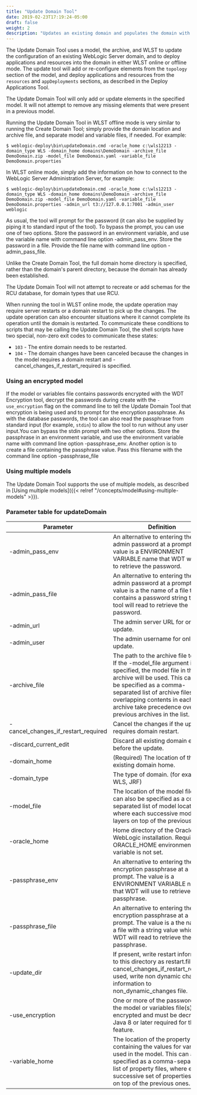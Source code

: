 ```yaml
---
title: "Update Domain Tool"
date: 2019-02-23T17:19:24-05:00
draft: false
weight: 2
description: "Updates an existing domain and populates the domain with all the resources and applications specified in the model, either in offline or online mode."
---
```



The Update Domain Tool uses a model, the archive, and WLST to update the configuration of an existing WebLogic Server domain, and to deploy applications and resources into the domain in either WLST online or offline mode.  The update tool will add or re-configure elements from the `topology` section of the model, and deploy applications and resources from the `resources` and `appDeployments` sections, as described in the Deploy Applications Tool.

The Update Domain Tool will only add or update elements in the specified model. It will not attempt to remove any missing elements that were present in a previous model.

Running the Update Domain Tool in WLST offline mode is very similar to running the Create Domain Tool; simply provide the domain location and archive file, and separate model and variable files, if needed.  For example:

    $ weblogic-deploy\bin\updateDomain.cmd -oracle_home c:\wls12213 -domain_type WLS -domain_home domains\DemoDomain -archive_file DemoDomain.zip -model_file DemoDomain.yaml -variable_file DemoDomain.properties

In WLST online mode, simply add the information on how to connect to the WebLogic Server Administration Server, for example:

    $ weblogic-deploy\bin\updateDomain.cmd -oracle_home c:\wls12213 -domain_type WLS -domain_home domains\DemoDomain -archive_file DemoDomain.zip -model_file DemoDomain.yaml -variable_file DemoDomain.properties -admin_url t3://127.0.0.1:7001 -admin_user weblogic

As usual, the tool will prompt for the password (it can also be supplied by piping it to standard input of the tool). To bypass the prompt, you can use one of two options. Store the password in an environment variable, and use the variable name with command line option -admin_pass_env. Store the password in a file. Provide the file name with command line option -admin_pass_file.

Unlike the Create Domain Tool, the full domain home directory is specified, rather than the domain's parent directory, because the domain has already been established.

The Update Domain Tool will not attempt to recreate or add schemas for the RCU database, for domain types that use RCU.

When running the tool in WLST online mode, the update operation may require server restarts or a domain restart to pick up the changes.  The update operation can also encounter situations where it cannot complete its operation until the domain is restarted.  To communicate these conditions to scripts that may be calling the Update Domain Tool, the shell scripts have two special, non-zero exit codes to communicate these states:

- `103` - The entire domain needs to be restarted.
- `104` - The domain changes have been canceled because the changes in the model requires a domain restart and -cancel_changes_if_restart_required is specified.

### Using an encrypted model

If the model or variables file contains passwords encrypted with the WDT Encryption tool, decrypt the passwords during create with the `-use_encryption` flag on the command line to tell the Update Domain Tool that encryption is being used and to prompt for the encryption passphrase.  As with the database passwords, the tool can also read the passphrase from standard input (for example, `stdin`) to allow the tool to run without any user input.You can bypass the stdin prompt with two other options. Store the passphrase in an environment variable, and use the environment variable name with command line option -passphrase_env. Another option is to create a file containing the passphrase value. Pass this filename with the command line option -passphrase_file

### Using multiple models

The Update Domain Tool supports the use of multiple models, as described in [Using multiple models]({{< relref "/concepts/model#using-multiple-models" >}}).

### Parameter table for updateDomain
| Parameter | Definition | Default |
| ---- | ---- | ---- |
| -admin_pass_env | An alternative to entering the admin password at a prompt. The value is a ENVIRONMENT VARIABLE name that WDT will use to retrieve the password. |    |
| -admin_pass_file | An alternative to entering the admin password at a prompt. The value is a the name of a file that contains a password string that the tool will read to retrieve the password. |    |
| -admin_url | The admin server URL for online update. |    |
| -admin_user | The admin username for online update. |    |
| -archive_file | The path to the archive file to use. If the -model_file argument is not specified, the model file in this archive will be used. This can also be specified as a comma-separated list of archive files. The overlapping contents in each archive take precedence over previous archives in the list. |    |
| -cancel_changes_if_restart_required | Cancel the changes if the update requires domain restart. |   |
| -discard_current_edit | Discard all existing domain edits before the update. |    |
| -domain_home | (Required) The location of the existing domain home. |    |
| -domain_type | The type of domain.  (for example, WLS, JRF) | WLS |
| -model_file | The location of the model file. This can also be specified as a comma-separated list of model locations, where each successive model layers on top of the previous ones. |    |
| -oracle_home | Home directory of the Oracle WebLogic installation. Required if ORACLE_HOME environment variable is not set. |    |
| -passphrase_env | An alternative to entering the encryption passphrase at a prompt. The value is a ENVIRONMENT VARIABLE name that WDT will use to retrieve the passphrase. |    |
| -passphrase_file | An alternative to entering the encryption passphrase at a prompt. The value is a the name of a file with a string value which WDT will read to retrieve the passphrase. |    |
| -update_dir | If present, write restart information to this directory as restart.file, or if cancel_changes_if_restart_required used, write non dynamic changes information to non_dynamic_changes file. |    |
| -use_encryption | One or more of the passwords in the model or variables file(s) are encrypted and must be decrypted. Java 8 or later required for this feature. |    |
| -variable_home | The location of the property file containing the values for variables used in the model. This can also be specified as a comma-separated list of property files, where each successive set of properties layers on top of the previous ones. |    |
